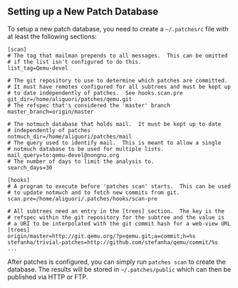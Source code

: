 Setting up a New Patch Database
-------------------------------

To setup a new patch database, you need to create a `~/.patchesrc` file with
at least the following sections:

    [scan]
    # The tag that mailman prepends to all messages.  This can be omitted
    # if the list isn't configured to do this.
    list_tag=Qemu-devel
    
    # The git repository to use to determine which patches are committed.
    # It must have remotes configured for all subtrees and must be kept up
    # to date independently of patches.  See hooks.scan.pre
    git_dir=/home/aliguori/patches/qemu.git
    # The refspec that's considered the 'master' branch
    master_branch=origin/master
    
    # The notmuch database that holds mail.  It must be kept up to date
    # independently of patches
    notmuch_dir=/home/aliguori/patches/mail
    # The query used to identify mail.  This is meant to allow a single
    # notmuch database to be used for multiple lists.
    mail_query=to:qemu-devel@nongnu.org
    # The number of days to limit the analysis to.
    search_days=30
    
    [hooks]
    # A program to execute before 'patches scan' starts.  This can be used
    # to update notmuch and to fetch new commits from git.
    scan.pre=/home/aliguori/.patches/hooks/scan-pre
    
    # All subtrees need an entry in the [trees] section.  The key is the
    # refspec within the git repository for the subtree and the value is
    # a URI to be interpolated with the git commit hash for a web-view URL
    [trees]
    origin/master=http://git.qemu.org/?p=qemu.git;a=commit;h=%s
    stefanha/trivial-patches=http://github.com/stefanha/qemu/commit/%s
    ...

After patches is configured, you can simply run `patches scan` to create
the database.  The results will be stored in `~/.patches/public` which can
then be published via HTTP or FTP.
